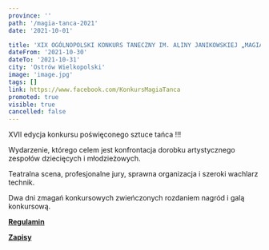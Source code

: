 ```yaml
---
province: ''
path: '/magia-tanca-2021'
date: '2021-10-01'

title: 'XIX OGÓLNOPOLSKI KONKURS TANECZNY IM. ALINY JANIKOWSKIEJ „MAGIA TAŃCA”'
dateFrom: '2021-10-30'
dateTo: '2021-10-31'
city: 'Ostrów Wielkopolski'
image: 'image.jpg'
tags: []
link: https://www.facebook.com/KonkursMagiaTanca
promoted: true
visible: true
cancelled: false
---
```

XVII edycja konkursu poświęconego sztuce tańca !!!

Wydarzenie, którego celem jest konfrontacja dorobku artystycznego 
zespołów dziecięcych i młodzieżowych.

Teatralna scena, profesjonalne jury, sprawna organizacja i szeroki 
wachlarz technik.

Dwa dni zmagań konkursowych zwieńczonych rozdaniem nagród i galą 
konkursową. 

**[Regulamin](http://www.konkursmagiatanca.pl/wp-content/uploads/2021/09/Magia-Ta%C5%84ca-XIX-regulamin.pdf)**

**[Zapisy](https://moja.kartazgloszen.pl)**
